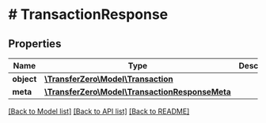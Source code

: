 # # TransactionResponse

## Properties

Name | Type | Description | Notes
------------ | ------------- | ------------- | -------------
**object** | [**\TransferZero\Model\Transaction**](Transaction.md) |  | [optional] 
**meta** | [**\TransferZero\Model\TransactionResponseMeta**](TransactionResponseMeta.md) |  | [optional] 

[[Back to Model list]](../../README.md#documentation-for-models) [[Back to API list]](../../README.md#documentation-for-api-endpoints) [[Back to README]](../../README.md)


